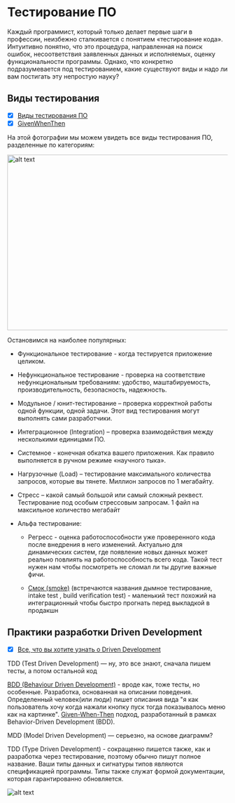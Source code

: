 # Тестирование ПО

Каждый программист, который только делает первые шаги в профессии, неизбежно сталкивается с понятием «тестирование кода». 
Интуитивно понятно, что это процедура, направленная на поиск ошибок, несоответствия заявленных данных и исполняемых, оценку функциональности программы. 
Однако, что конкретно подразумевается под тестированием, какие существуют виды и надо ли вам постигать эту непростую науку? 

## Виды тестирования

- [x] [Виды тестирования ПО](https://qaevolution.ru/wp-content/uploads/2016/01/bd6dcbbb7d7c44a485b65ae29b4c0ae4.png)
- [x] [GivenWhenThen](https://martinfowler.com/bliki/GivenWhenThen.html)

На этой фотографии мы можем увидеть все виды тестирования ПО, разделенные по категориям:

<img src="https://qaevolution.ru/wp-content/uploads/2016/01/bd6dcbbb7d7c44a485b65ae29b4c0ae4.png" alt="alt text" width="750" height="400">

Остановимся на наиболее популярных: 

* Функциональное тестирование - когда тестируется приложение целиком.

* Нефункциональное тестирование - проверка на соответствие нефункциональным требованиям: удобство, маштабируемость, производительность, безопасность, надежность.

* Модульное / юнит-тестирование – проверка корректной работы одной функции, одной задачи. Этот вид тестирования могут выполнять сами разработчики.

* Интеграционное (Integration) – проверка взаимодействия между несколькими единицами ПО. 

* Системное - конечная обкатка вашего приложения. Как правило выполняется в ручном режиме «научного тыка».

* Нагрузочные (Load) – тестирование максимального количества запросов, которые вы тянете. Миллион запросов по 1 мегабайту.

* Стресс – какой самый большой или самый сложный реквест. Тестирование под особым стрессовым запросам. 1 файл на максильное количество мегабайт

* Альфа тестирование: 

    * Регресс - оценка работоспособности уже проверенного кода после внедрения в него изменений. 
    Актуально для динамических систем, где появление новых данных может реально повлиять на работоспособность всего кода. 
    Такой тест нужен нам чтобы посмотреть не сломал ли ты другие важные фичи.

    * [Смок (smoke)](https://qaevolution.ru/testirovanie-po/vidy-testirovaniya-po/smoke-testing/) (встречаются названия дымное тестирование, intake test , build verification test) - маленький тест похожий на интеграционный чтобы быстро прогнать перед выкладкой в продакшн
    
## Практики разработки Driven Development

- [x] [Все, что вы хотите узнать о Driven Development](https://worksolutions.ru/blog/driven-development/)

TDD (Test Driven Development) — ну, это все знают, сначала пишем тесты, а потом остальной код

[BDD (Behaviour Driven Development)](http://dannorth.net/introducing-bdd/) - вроде как, тоже тесты, но особенные. Разработка, основанная на описании поведения. Определенный человек(или люди) пишет описания вида "я как пользователь хочу когда нажали кнопку пуск тогда показывалось меню как на картинке". [Given-When-Then](https://martinfowler.com/bliki/GivenWhenThen.html) подход, разработанный в рамках Behavior-Driven Development (BDD).

MDD (Model Driven Development) — cерьезно, на основе диаграмм?

TDD (Type Driven Development) - сокращенно пишется также, как и разработка через тестирование, поэтому обычно пишут полное название. Ваши типы данных и сигнатуры типов являются спецификацией программы. Типы также служат формой документации, которая гарантированно обновляется.

![alt text](https://habrastorage.org/webt/ue/7h/y5/ue7hy5tcox8zmj5hngev707m994.jpeg)
